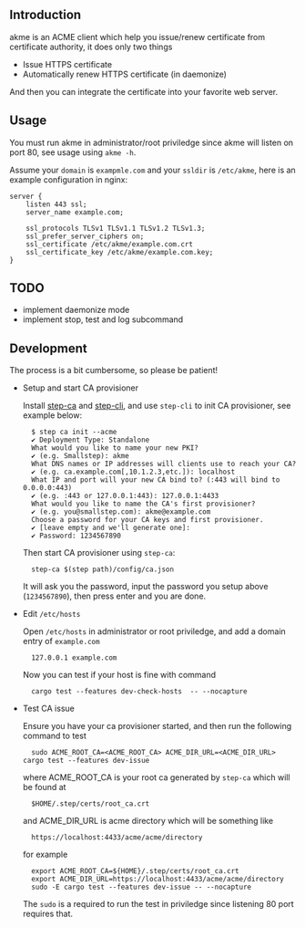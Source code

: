 ## Introduction

akme is an ACME client which help you issue/renew certificate from certificate
authority, it does only two things

- Issue HTTPS certificate
- Automatically renew HTTPS certificate (in daemonize)

And then you can integrate the certificate into your favorite web server.

## Usage

You must run akme in administrator/root priviledge since akme will listen on
port 80, see usage using `akme -h`.

Assume your `domain` is `exampmle.com` and your `ssldir` is `/etc/akme`, here is
an example configuration in nginx:

    server {
        listen 443 ssl;
        server_name example.com;

        ssl_protocols TLSv1 TLSv1.1 TLSv1.2 TLSv1.3;
        ssl_prefer_server_ciphers on;
        ssl_certificate /etc/akme/example.com.crt
        ssl_certificate_key /etc/akme/example.com.key;
    }

## TODO

- implement daemonize mode
- implement stop, test and log subcommand

## Development

The process is a bit cumbersome, so please be patient!

- Setup and start CA provisioner

    Install [step-ca](https://github.com/smallstep/certificates/releases) and
    [step-cli](https://github.com/smallstep/cli/releases), and use `step-cli` to
    init CA provisioner, see example below:

        $ step ca init --acme
        ✔ Deployment Type: Standalone
        What would you like to name your new PKI?
        ✔ (e.g. Smallstep): akme
        What DNS names or IP addresses will clients use to reach your CA?
        ✔ (e.g. ca.example.com[,10.1.2.3,etc.]): localhost
        What IP and port will your new CA bind to? (:443 will bind to 0.0.0.0:443)
        ✔ (e.g. :443 or 127.0.0.1:443): 127.0.0.1:4433
        What would you like to name the CA's first provisioner?
        ✔ (e.g. you@smallstep.com): akme@example.com
        Choose a password for your CA keys and first provisioner.
        ✔ [leave empty and we'll generate one]:
        ✔ Password: 1234567890

    Then start CA provisioner using `step-ca`:

        step-ca $(step path)/config/ca.json

    It will ask you the password, input the password you setup above
    (`1234567890`), then press enter and you are done.

- Edit `/etc/hosts`

    Open `/etc/hosts` in administrator or root priviledge, and add a domain entry
    of `example.com`

        127.0.0.1 example.com

    Now you can test if your host is fine with command

        cargo test --features dev-check-hosts  -- --nocapture

- Test CA issue

    Ensure you have your ca provisioner started, and then run the following
    command to test

        sudo ACME_ROOT_CA=<ACME_ROOT_CA> ACME_DIR_URL=<ACME_DIR_URL> cargo test --features dev-issue

    where ACME_ROOT_CA is your root ca generated by `step-ca` which will be
    found at

        $HOME/.step/certs/root_ca.crt

    and ACME_DIR_URL is acme directory which will be something like

        https://localhost:4433/acme/acme/directory

    for example

        export ACME_ROOT_CA=${HOME}/.step/certs/root_ca.crt
        export ACME_DIR_URL=https://localhost:4433/acme/acme/directory
        sudo -E cargo test --features dev-issue -- --nocapture

    The `sudo` is a required to run the test in priviledge since listening 80
    port requires that.
